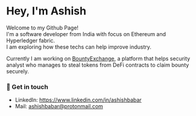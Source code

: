 # Hey, I'm Ashish 
Welcome to my Github Page!</br>
I'm a software developer from India with focus on Ethereum and Hyperledger fabric.</br>
I am exploring how these techs can help improve industry.</br>


Currently I am working on [BountyExchange](https://github.com/ashishbabar/bounty-exchange), a platform that helps security analyst who manages to steal tokens from DeFi contracts to claim bounty securely.

### :speech_balloon: Get in touch
- LinkedIn: https://www.linkedin.com/in/ashishbabar
- Mail: ashishbabar@protonmail.com
<!---
ashishbabar/ashishbabar is a ✨ special ✨ repository because its `README.md` (this file) appears on your GitHub profile.
You can click the Preview link to take a look at your changes.
--->
